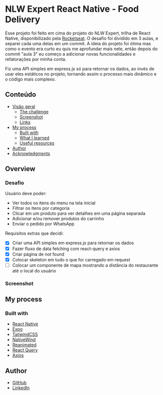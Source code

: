 # NLW Expert React Native - Food Delivery

Esse projeto foi feito em cima do projeto do NLW Expert, trilha de React Native, disponibilizado pela [Rocketseat](https://app.rocketseat.com.br). O desafio foi dividido em 3 aulas, e separei cada uma delas em um commit. A ideia do projeto foi ótima mas como o evento era curto eu quis me aprofundar mais nele, então depois do commit "aula 3" eu começo a adicionar novas funcionalidades e refatorações por minha conta.

Fiz uma API simples em express.js só para retornar os dados, ao invés de usar eles estáticos no projeto, tornando assim o processo mais dinâmico e o código mais complexo.

## Conteúdo

- [Visão geral](#overview)
  - [The challenge](#the-challenge)
  - [Screenshot](#screenshot)
  - [Links](#links)
- [My process](#my-process)
  - [Built with](#built-with)
  - [What I learned](#what-i-learned)
  - [Useful resources](#useful-resources)
- [Author](#author)
- [Acknowledgments](#acknowledgments)

## Overview

### Desafio

Usuário deve poder:

- Ver todos os itens do menu na tela inicial
- Filtrar os itens por categoria
- Clicar em um produto para ver detalhes em uma página separada
- Adicionar e/ou remover produtos do carrinho
- Enviar o pedido por WhatsApp

Requisitos extras que decidi:

- [x] Criar uma API simples em express.js para retornar os dados
- [x] Fazer fluxo de data fetching com react-query e axios
- [x] Criar página de not found
- [x] Colocar skeleton em tudo o que for carregado em request
- [ ] Colocar um componente de mapa mostrando a distância do restaurante até o local do usuário

### Screenshot

## My process

### Built with

- [React Native](https://reactnative.dev)
- [Expo](https://expo.dev)
- [TailwindCSS](https://tailwindcss.com)
- [NativeWind](https://www.nativewind.dev)
- [Reanimated](https://docs.swmansion.com/react-native-reanimated)
- [React Query](https://tanstack.com/query/v5)
- [Axios](https://axios-http.com/docs/intro)

## Author

- [GitHub](https://github.com/Azzyew)
- [LinkedIn](https://www.linkedin.com/in/laisa-costa-748a5a170)
